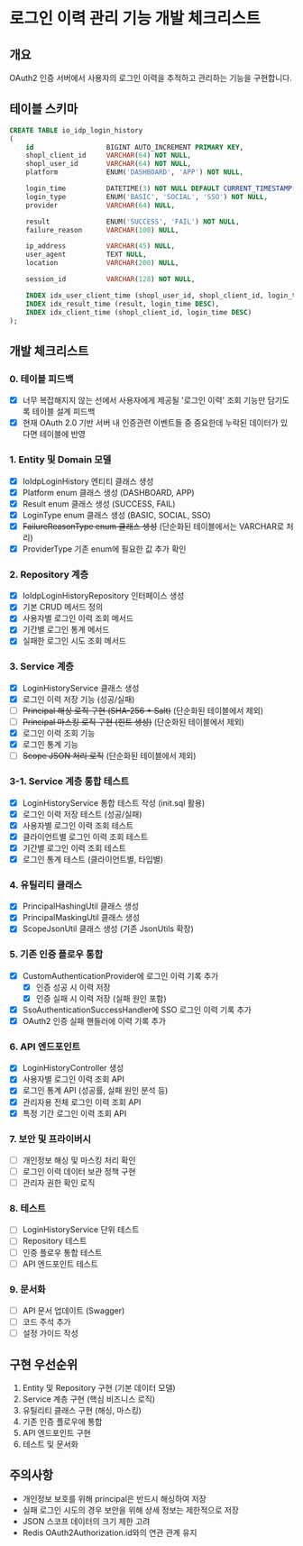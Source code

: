 # 로그인 이력 관리 기능 개발 체크리스트

## 개요
OAuth2 인증 서버에서 사용자의 로그인 이력을 추적하고 관리하는 기능을 구현합니다.

## 테이블 스키마
```sql
CREATE TABLE io_idp_login_history
(
    id                  BIGINT AUTO_INCREMENT PRIMARY KEY,
    shopl_client_id     VARCHAR(64) NOT NULL,
    shopl_user_id       VARCHAR(64) NOT NULL,
    platform            ENUM('DASHBOARD', 'APP') NOT NULL,

    login_time          DATETIME(3) NOT NULL DEFAULT CURRENT_TIMESTAMP(3),
    login_type          ENUM('BASIC', 'SOCIAL', 'SSO') NOT NULL,
    provider            VARCHAR(64) NULL,

    result              ENUM('SUCCESS', 'FAIL') NOT NULL,
    failure_reason      VARCHAR(100) NULL,

    ip_address          VARCHAR(45) NULL,
    user_agent          TEXT NULL,
    location            VARCHAR(200) NULL,

    session_id          VARCHAR(128) NOT NULL,

    INDEX idx_user_client_time (shopl_user_id, shopl_client_id, login_time DESC),
    INDEX idx_result_time (result, login_time DESC),
    INDEX idx_client_time (shopl_client_id, login_time DESC)
);
```

## 개발 체크리스트

### 0. 테이블 피드백
- [x] 너무 복잡해지지 않는 선에서 사용자에게 제공될 '로그인 이력' 조회 기능만 담기도록 테이블 설계 피드백
- [x] 현재 OAuth 2.0 기반 서버 내 인증관련 이벤트들 중 중요한데 누락된 데이터가 있다면 테이블에 반영

### 1. Entity 및 Domain 모델
- [x] IoIdpLoginHistory 엔티티 클래스 생성
- [x] Platform enum 클래스 생성 (DASHBOARD, APP)
- [x] Result enum 클래스 생성 (SUCCESS, FAIL)
- [x] LoginType enum 클래스 생성 (BASIC, SOCIAL, SSO)
- [x] ~~FailureReasonType enum 클래스 생성~~ (단순화된 테이블에서는 VARCHAR로 처리)
- [x] ProviderType 기존 enum에 필요한 값 추가 확인

### 2. Repository 계층
- [x] IoIdpLoginHistoryRepository 인터페이스 생성
- [x] 기본 CRUD 메서드 정의
- [x] 사용자별 로그인 이력 조회 메서드
- [x] 기간별 로그인 통계 메서드
- [x] 실패한 로그인 시도 조회 메서드

### 3. Service 계층
- [x] LoginHistoryService 클래스 생성
- [x] 로그인 이력 저장 기능 (성공/실패)
- [ ] ~~Principal 해싱 로직 구현 (SHA-256 + Salt)~~ (단순화된 테이블에서 제외)
- [ ] ~~Principal 마스킹 로직 구현 (힌트 생성)~~ (단순화된 테이블에서 제외)
- [x] 로그인 이력 조회 기능
- [x] 로그인 통계 기능
- [ ] ~~Scope JSON 처리 로직~~ (단순화된 테이블에서 제외)

### 3-1. Service 계층 통합 테스트
- [x] LoginHistoryService 통합 테스트 작성 (init.sql 활용)
- [x] 로그인 이력 저장 테스트 (성공/실패)
- [x] 사용자별 로그인 이력 조회 테스트
- [x] 클라이언트별 로그인 이력 조회 테스트
- [x] 기간별 로그인 이력 조회 테스트
- [x] 로그인 통계 테스트 (클라이언트별, 타입별)

### 4. 유틸리티 클래스
- [x] PrincipalHashingUtil 클래스 생성
- [x] PrincipalMaskingUtil 클래스 생성
- [x] ScopeJsonUtil 클래스 생성 (기존 JsonUtils 확장)

### 5. 기존 인증 플로우 통합
- [x] CustomAuthenticationProvider에 로그인 이력 기록 추가
  - [x] 인증 성공 시 이력 저장
  - [x] 인증 실패 시 이력 저장 (실패 원인 포함)
- [x] SsoAuthenticationSuccessHandler에 SSO 로그인 이력 기록 추가
- [x] OAuth2 인증 실패 핸들러에 이력 기록 추가

### 6. API 엔드포인트
- [x] LoginHistoryController 생성
- [x] 사용자별 로그인 이력 조회 API
- [x] 로그인 통계 API (성공률, 실패 원인 분석 등)
- [x] 관리자용 전체 로그인 이력 조회 API
- [x] 특정 기간 로그인 이력 조회 API

### 7. 보안 및 프라이버시
- [ ] 개인정보 해싱 및 마스킹 처리 확인
- [ ] 로그인 이력 데이터 보관 정책 구현
- [ ] 관리자 권한 확인 로직

### 8. 테스트
- [ ] LoginHistoryService 단위 테스트
- [ ] Repository 테스트
- [ ] 인증 플로우 통합 테스트
- [ ] API 엔드포인트 테스트

### 9. 문서화
- [ ] API 문서 업데이트 (Swagger)
- [ ] 코드 주석 추가
- [ ] 설정 가이드 작성

## 구현 우선순위
1. Entity 및 Repository 구현 (기본 데이터 모델)
2. Service 계층 구현 (핵심 비즈니스 로직)
3. 유틸리티 클래스 구현 (해싱, 마스킹)
4. 기존 인증 플로우에 통합
5. API 엔드포인트 구현
6. 테스트 및 문서화

## 주의사항
- 개인정보 보호를 위해 principal은 반드시 해싱하여 저장
- 실패 로그인 시도의 경우 보안을 위해 상세 정보는 제한적으로 저장
- JSON 스코프 데이터의 크기 제한 고려
- Redis OAuth2Authorization.id와의 연관 관계 유지